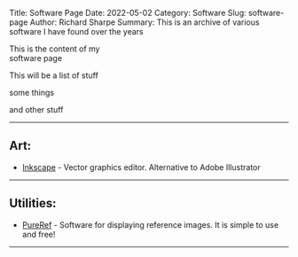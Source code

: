 Title: Software Page
Date: 2022-05-02
Category: Software
Slug: software-page
Author: Richard Sharpe
Summary: This is an archive of various software I have found over the years

This is the content of my
<br>
software page

This will be a list of stuff

some things

and other stuff

---

## Art:
- [Inkscape](https://inkscape.org) - Vector graphics editor. Alternative to Adobe Illustrator

---

## Utilities:

- [PureRef](https://www.google.ca) - Software for displaying reference images.
 It is simple to use and free!

---
